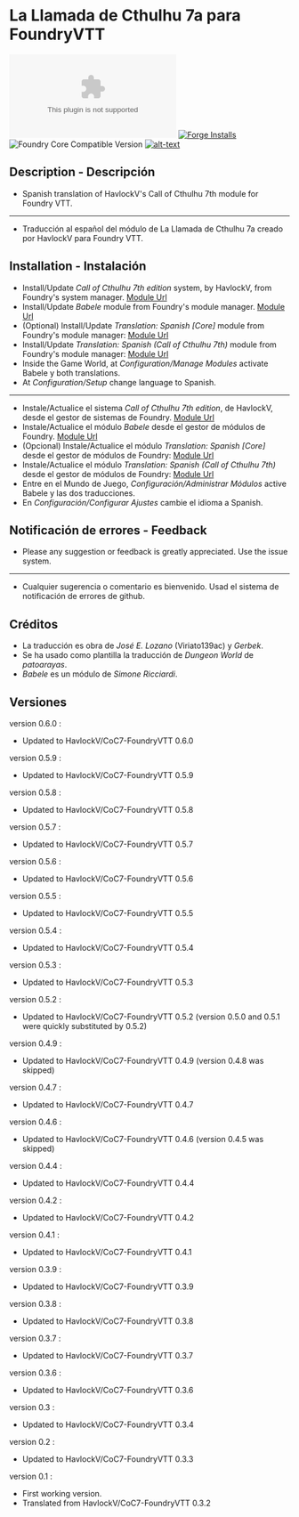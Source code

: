 # La Llamada de Cthulhu 7a para FoundryVTT
![Latest Release Download Count](https://img.shields.io/github/downloads/lozalojo/call-of-cthulhu-7th-babele-es/latest/module.zip?color=2b82fc&label=DOWNLOADS&style=for-the-badge) [![Forge Installs](https://img.shields.io/badge/dynamic/json?label=Forge%20Installs&query=package.installs&suffix=%25&url=https%3A%2F%2Fforge-vtt.com%2Fapi%2Fbazaar%2Fpackage%2Fcall-of-cthulhu-7th-babele-es&colorB=03ff1c&style=for-the-badge)](https://forge-vtt.com/bazaar#package=call-of-cthulhu-7th-babele-es) ![Foundry Core Compatible Version](https://img.shields.io/badge/dynamic/json.svg?url=https%3A%2F%2Fraw.githubusercontent.com%2Flozalojo%2Fcall-of-cthulhu-7th-babele-es%2Fmaster%2Fmodule.json&label=Foundry%20Version&query=$.compatibleCoreVersion&colorB=orange&style=for-the-badge) [![alt-text](https://img.shields.io/badge/-Discord-%235662f6?style=for-the-badge)](https://discord.gg/MHCerwd)
## Description - Descripción  

* Spanish translation of HavlockV's Call of Cthulhu 7th module for Foundry VTT.
----
* Traducción al español del módulo de La Llamada de Cthulhu 7a creado por HavlockV para Foundry VTT.

## Installation - Instalación  

* Install/Update _Call of Cthulhu 7th edition_ system, by HavlockV, from Foundry's system manager.
[Module Url](https://foundryvtt.com/packages/CoC7/)
* Install/Update _Babele_ module from Foundry's module manager.
[Module Url](https://foundryvtt.com/packages/babele/)
* (Optional) Install/Update _Translation: Spanish [Core]_ module from Foundry's module manager:
[Module Url](https://foundryvtt.com/packages/FoundryVTT-ES/)
* Install/Update _Translation: Spanish (Call of Cthulhu 7th)_ module from Foundry's module manager:
[Module Url](https://foundryvtt.com/packages/call-of-cthulhu-7th-babele-es/)
* Inside the Game World, at _Configuration/Manage Modules_ activate Babele y both translations.
* At _Configuration/Setup_ change language to Spanish.
----
* Instale/Actualice el sistema _Call of Cthulhu 7th edition_, de HavlockV, desde el gestor de sistemas de Foundry.
[Module Url](https://foundryvtt.com/packages/CoC7/)
* Instale/Actualice el módulo _Babele_ desde el gestor de módulos de Foundry.
[Module Url](https://foundryvtt.com/packages/babele/)
* (Opcional) Instale/Actualice el módulo _Translation: Spanish [Core]_ desde el gestor de módulos de Foundry:
[Module Url](https://foundryvtt.com/packages/FoundryVTT-ES/)
* Instale/Actualice el módulo _Translation: Spanish (Call of Cthulhu 7th)_ desde el gestor de módulos de Foundry:
[Module Url](https://foundryvtt.com/packages/call-of-cthulhu-7th-babele-es/)
* Entre en el Mundo de Juego, _Configuración/Administrar Módulos_ active Babele y las dos traducciones.
* En _Configuración/Configurar Ajustes_ cambie el idioma a Spanish.

## Notificación de errores - Feedback  

* Please any suggestion or feedback is greatly appreciated. Use the issue system.
----
* Cualquier sugerencia o comentario es bienvenido. Usad el sistema de notificación de errores de github.

## Créditos  

* La traducción es obra de *José E. Lozano* (Viriato139ac) y *Gerbek*.
* Se ha usado como plantilla la traducción de *Dungeon World* de *patoarayas*.
* *Babele* es un módulo de *Simone Ricciardi*.

## Versiones

version 0.6.0 :

* Updated to HavlockV/CoC7-FoundryVTT 0.6.0

version 0.5.9 :

* Updated to HavlockV/CoC7-FoundryVTT 0.5.9

version 0.5.8 :

* Updated to HavlockV/CoC7-FoundryVTT 0.5.8

version 0.5.7 :

* Updated to HavlockV/CoC7-FoundryVTT 0.5.7

version 0.5.6 :

* Updated to HavlockV/CoC7-FoundryVTT 0.5.6

version 0.5.5 :

* Updated to HavlockV/CoC7-FoundryVTT 0.5.5

version 0.5.4 :

* Updated to HavlockV/CoC7-FoundryVTT 0.5.4

version 0.5.3 :

* Updated to HavlockV/CoC7-FoundryVTT 0.5.3

version 0.5.2 :

* Updated to HavlockV/CoC7-FoundryVTT 0.5.2 (version 0.5.0 and 0.5.1 were quickly substituted by 0.5.2)

version 0.4.9 :

* Updated to HavlockV/CoC7-FoundryVTT 0.4.9 (version 0.4.8 was skipped)

version 0.4.7 :

* Updated to HavlockV/CoC7-FoundryVTT 0.4.7

version 0.4.6 :

* Updated to HavlockV/CoC7-FoundryVTT 0.4.6 (version 0.4.5 was skipped)

version 0.4.4 :

* Updated to HavlockV/CoC7-FoundryVTT 0.4.4

version 0.4.2 :

* Updated to HavlockV/CoC7-FoundryVTT 0.4.2

version 0.4.1 :

* Updated to HavlockV/CoC7-FoundryVTT 0.4.1

version 0.3.9 :

* Updated to HavlockV/CoC7-FoundryVTT 0.3.9

version 0.3.8 :

* Updated to HavlockV/CoC7-FoundryVTT 0.3.8

version 0.3.7 :

* Updated to HavlockV/CoC7-FoundryVTT 0.3.7

version 0.3.6 :

* Updated to HavlockV/CoC7-FoundryVTT 0.3.6

version 0.3 :

* Updated to HavlockV/CoC7-FoundryVTT 0.3.4

version 0.2 :

* Updated to HavlockV/CoC7-FoundryVTT 0.3.3

version 0.1 :

* First working version.
* Translated from HavlockV/CoC7-FoundryVTT 0.3.2 